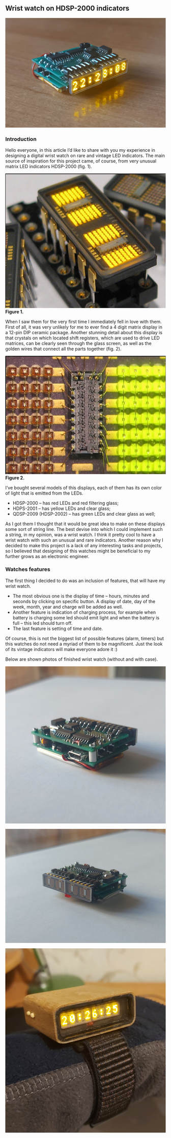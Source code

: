 ## Wrist watch on HDSP-2000 indicators

![watch](/images/view4.jpg)

### Introduction

Hello everyone, in this article I’d like to share with you my experience
in designing a digital wrist watch on rare and vintage LED indicators.
The main source of inspiration for this project came, of course, from
very unusual matrix LED indicators HDSP-2000 (fig. 1).

![Fig. 1](/images/image1.png)
**Figure 1.**

When I saw them for the very first time I immediately fell in love with
them. First of all, it was very unlikely for me to ever find a 4 digit
matrix display in a 12-pin DIP ceramic package. Another stunning detail
about this display is that crystals on which located shift registers,
which are used to drive LED matrices, can be clearly seen through the
glass screen, as well as the golden wires that connect all the parts
together (fig. 2).

![Fig. 2](/images/image2.png)
**Figure 2.**

I’ve bought several models of this displays, each of them has its own
color of light that is emitted from the LEDs.

- HDSP-2000 – has red LEDs and red filtering glass;
- HDPS-2001 – has yellow LEDs and clear glass;
- QDSP-2009 (HDSP-2002) – has green LEDs and clear glass as well;

As I got them I thought that it would be great idea to make on these
displays some sort of string line. The best devise into which I could
implement such a string, in my opinion, was a wrist watch. I think it
pretty cool to have a wrist watch with such an unusual and rare
indicators. Another reason why I decided to make this project is a lack
of any interesting tasks and projects, so I believed that designing of
this watches might be beneficial to my further grows as an electronic
engineer.

### Watches features

The first thing I decided to do was an inclusion of features, that will
have my wrist watch.

- The most obvious one is the display of time – hours, minutes and
seconds by clicking on specific button. A display of date, day of the
week, month, year and charge will be added as well.
- Another feature is indication of charging process, for example when
battery is charging some led should emit light and when the battery is
full – this led should turn off.
- The last feature is setting of time and date.

Of course, this is not the biggest list of possible features (alarm,
timers) but this watches do not need a myriad of them to be magnificent.
Just the look of its vintage indicators will make everyone adore it :)

Below are shown photos of finished wrist watch (without and with case).

![view 1](/images/view1.jpg)

![view 3](/images/view3.jpg)

![wrist watch](/images/wrist_watch.jpg)
